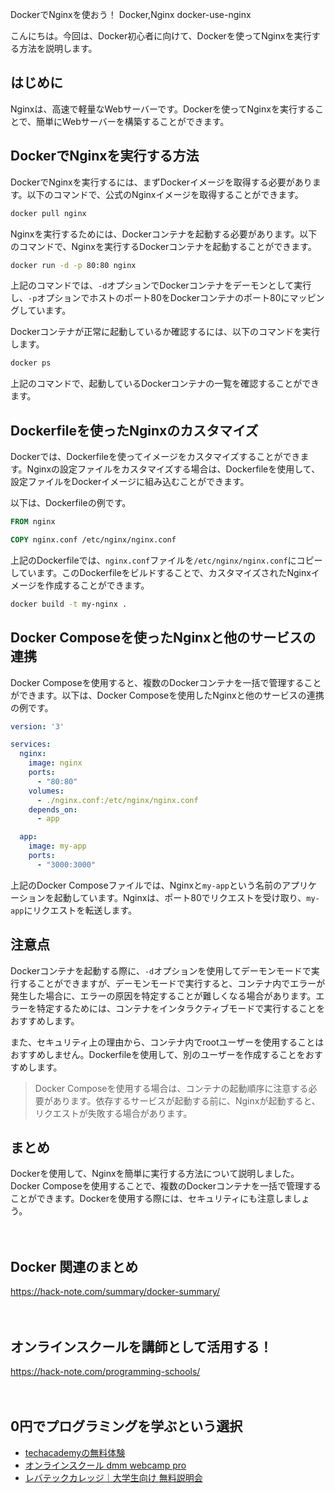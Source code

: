DockerでNginxを使おう！
Docker,Nginx
docker-use-nginx

こんにちは。今回は、Docker初心者に向けて、Dockerを使ってNginxを実行する方法を説明します。

## はじめに

Nginxは、高速で軽量なWebサーバーです。Dockerを使ってNginxを実行することで、簡単にWebサーバーを構築することができます。

## DockerでNginxを実行する方法

DockerでNginxを実行するには、まずDockerイメージを取得する必要があります。以下のコマンドで、公式のNginxイメージを取得することができます。

```bash
docker pull nginx
```

Nginxを実行するためには、Dockerコンテナを起動する必要があります。以下のコマンドで、Nginxを実行するDockerコンテナを起動することができます。

```bash
docker run -d -p 80:80 nginx
```

上記のコマンドでは、`-d`オプションでDockerコンテナをデーモンとして実行し、`-p`オプションでホストのポート80をDockerコンテナのポート80にマッピングしています。

Dockerコンテナが正常に起動しているか確認するには、以下のコマンドを実行します。

```bash
docker ps
```

上記のコマンドで、起動しているDockerコンテナの一覧を確認することができます。

## Dockerfileを使ったNginxのカスタマイズ

Dockerでは、Dockerfileを使ってイメージをカスタマイズすることができます。Nginxの設定ファイルをカスタマイズする場合は、Dockerfileを使用して、設定ファイルをDockerイメージに組み込むことができます。

以下は、Dockerfileの例です。

```Dockerfile
FROM nginx

COPY nginx.conf /etc/nginx/nginx.conf
```

上記のDockerfileでは、`nginx.conf`ファイルを`/etc/nginx/nginx.conf`にコピーしています。このDockerfileをビルドすることで、カスタマイズされたNginxイメージを作成することができます。

```bash
docker build -t my-nginx .
```

## Docker Composeを使ったNginxと他のサービスの連携

Docker Composeを使用すると、複数のDockerコンテナを一括で管理することができます。以下は、Docker Composeを使用したNginxと他のサービスの連携の例です。

```yaml
version: '3'

services:
  nginx:
    image: nginx
    ports:
      - "80:80"
    volumes:
      - ./nginx.conf:/etc/nginx/nginx.conf
    depends_on:
      - app

  app:
    image: my-app
    ports:
      - "3000:3000"
```

上記のDocker Composeファイルでは、Nginxと`my-app`という名前のアプリケーションを起動しています。Nginxは、ポート80でリクエストを受け取り、`my-app`にリクエストを転送します。

## 注意点

Dockerコンテナを起動する際に、`-d`オプションを使用してデーモンモードで実行することができますが、デーモンモードで実行すると、コンテナ内でエラーが発生した場合に、エラーの原因を特定することが難しくなる場合があります。エラーを特定するためには、コンテナをインタラクティブモードで実行することをおすすめします。

また、セキュリティ上の理由から、コンテナ内でrootユーザーを使用することはおすすめしません。Dockerfileを使用して、別のユーザーを作成することをおすすめします。

>Docker Composeを使用する場合は、コンテナの起動順序に注意する必要があります。依存するサービスが起動する前に、Nginxが起動すると、リクエストが失敗する場合があります。

## まとめ

Dockerを使用して、Nginxを簡単に実行する方法について説明しました。Docker Composeを使用することで、複数のDockerコンテナを一括で管理することができます。Dockerを使用する際には、セキュリティにも注意しましょう。

　

## Docker 関連のまとめ
https://hack-note.com/summary/docker-summary/

　

## オンラインスクールを講師として活用する！
https://hack-note.com/programming-schools/

　

## 0円でプログラミングを学ぶという選択
- [techacademyの無料体験](//af.moshimo.com/af/c/click?a_id=2612475&amp;p_id=1555&amp;pc_id=2816&amp;pl_id=22706&amp;url=https%3a%2f%2ftechacademy.jp%2fhtmlcss-trial%3futm_source%3dmoshimo%26utm_medium%3daffiliate%26utm_campaign%3dtextad)
- [オンラインスクール dmm webcamp pro](//af.moshimo.com/af/c/click?a_id=2612482&amp;p_id=1363&amp;pc_id=2297&amp;pl_id=39999&amp;guid=on)
- [レバテックカレッジ｜大学生向け 無料説明会](//af.moshimo.com/af/c/click?a_id=4071793&p_id=3198&pc_id=7488&pl_id=41848)


